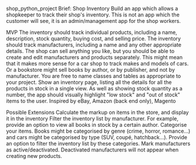 shop_python_project
Brief: Shop Inventory Build an app which allows a shopkeeper to track their shop's inventory. This is not an app which the customer will see, it is an admin/management app for the shop workers.

MVP The inventory should track individual products, including a name, description, stock quantity, buying cost, and selling price. The inventory should track manufacturers, including a name and any other appropriate details. The shop can sell anything you like, but you should be able to create and edit manufacturers and products separately. This might mean that it makes more sense for a car shop to track makes and models of cars. Or a bookstore might sell books by author, or by publisher, and not by manufacturer. You are free to name classes and tables as appropriate to your project. Show an inventory page, listing all the details for all the products in stock in a single view. As well as showing stock quantity as a number, the app should visually highlight "low stock" and "out of stock" items to the user. Inspired by eBay, Amazon (back end only), Magento

Possible Extensions Calculate the markup on items in the store, and display it in the inventory Filter the inventory list by manufacturer. For example, provide an option to view all books in stock by a certain author. Categorise your items. Books might be categorised by genre (crime, horror, romance...) and cars might be categorised by type (SUV, coupé, hatchback...). Provide an option to filter the inventory list by these categories. Mark manufacturers as active/deactivated. Deactivated manufacturers will not appear when creating new products.